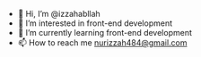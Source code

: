 - 👋 Hi, I’m @izzahabllah
- 👀 I’m interested in front-end development 
- 🌱 I’m currently learning front-end development 
- 📫 How to reach me nurizzah484@gmail.com

<!---
izzahabllah/izzahabllah is a ✨ special ✨ repository because its `README.md` (this file) appears on your GitHub profile.
You can click the Preview link to take a look at your changes.
--->
